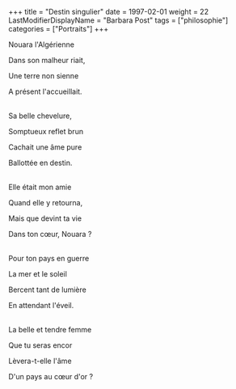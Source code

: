 +++
title = "Destin singulier"
date = 1997-02-01
weight = 22
LastModifierDisplayName = "Barbara Post"
tags = ["philosophie"]
categories = ["Portraits"]
+++

Nouara l'Algérienne

Dans son malheur riait,

Une terre non sienne

A présent l'accueillait.

 \
Sa belle chevelure,

Somptueux reflet brun

Cachait une âme pure

Ballottée en destin.

 \
Elle était mon amie

Quand elle y retourna,

Mais que devint ta vie

Dans ton cœur, Nouara ?

 \
Pour ton pays en guerre

La mer et le soleil

Bercent tant de lumière

En attendant l'éveil.

 \
La belle et tendre femme

Que tu seras encor

Lèvera-t-elle l'âme

D'un pays au cœur d'or ?
